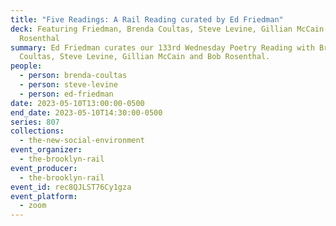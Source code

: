 ```yaml
---
title: "Five Readings: A Rail Reading curated by Ed Friedman"
deck: Featuring Friedman, Brenda Coultas, Steve Levine, Gillian McCain and Bob
  Rosenthal
summary: Ed Friedman curates our 133rd Wednesday Poetry Reading with Brenda
  Coultas, Steve Levine, Gillian McCain and Bob Rosenthal.
people:
  - person: brenda-coultas
  - person: steve-levine
  - person: ed-friedman
date: 2023-05-10T13:00:00-0500
end_date: 2023-05-10T14:30:00-0500
series: 807
collections:
  - the-new-social-environment
event_organizer:
  - the-brooklyn-rail
event_producer:
  - the-brooklyn-rail
event_id: rec8QJLST76Cy1gza
event_platform:
  - zoom
---
```

